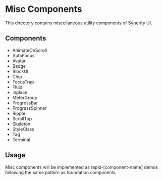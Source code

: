 # Misc Components

This directory contains miscellaneous utility components of Synerity UI.

## Components
- AnimateOnScroll
- AutoFocus
- Avatar
- Badge
- BlockUI
- Chip
- FocusTrap
- Fluid
- Inplace
- MeterGroup
- ProgressBar
- ProgressSpinner
- Ripple
- ScrollTop
- Skeleton
- StyleClass
- Tag
- Terminal

## Usage
Misc components will be implemented as rapid-[component-name] demos following the same pattern as foundation components.
